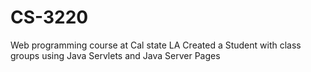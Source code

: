 # CS-3220
Web programming course at Cal state LA
Created a Student with class groups using Java Servlets and Java Server Pages
